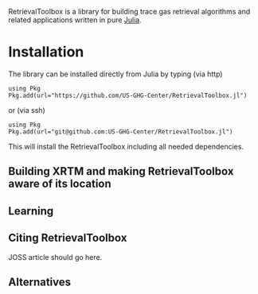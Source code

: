 
RetrievalToolbox is a library for building trace gas retrieval algorithms and related applications written in pure [Julia](https://julialang.org).

# Installation

The library can be installed directly from Julia by typing (via http)

    using Pkg
    Pkg.add(url="https://github.com/US-GHG-Center/RetrievalToolbox.jl")

or (via ssh)

    using Pkg
    Pkg.add(url="git@github.com:US-GHG-Center/RetrievalToolbox.jl")

This will install the RetrievalToolbox including all needed dependencies.

## Building XRTM and making RetrievalToolbox aware of its location

## Learning

## Citing RetrievalToolbox

JOSS article should go here.

## Alternatives


